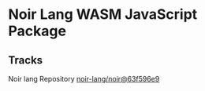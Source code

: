 # Noir Lang WASM JavaScript Package

## Tracks
Noir lang Repository [noir-lang/noir@63f596e9](https://github.com/noir-lang/noir/tree/63f596e9ba1a632d4eef237b41fb6498c9e88958)